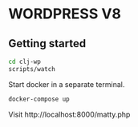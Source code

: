 # WORDPRESS V8

## Getting started

```sh
cd clj-wp
scripts/watch
```

Start docker in a separate terminal.
```sh
docker-compose up
```

Visit http://localhost:8000/matty.php
